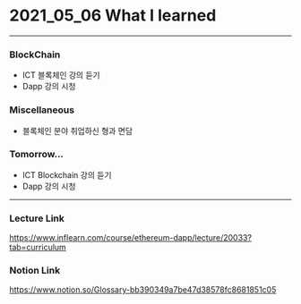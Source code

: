 # 2021_05_06 What I learned

-----

### BlockChain

* ICT 블록체인 강의 듣기
* Dapp 강의 시청

### Miscellaneous

* 블록체인 분야 취업하신 형과 면담

### Tomorrow...

* ICT Blockchain 강의 듣기 
* Dapp 강의 시청

-----

### Lecture Link

<https://www.inflearn.com/course/ethereum-dapp/lecture/20033?tab=curriculum>
    
### Notion Link

<https://www.notion.so/Glossary-bb390349a7be47d38578fc8681851c05>